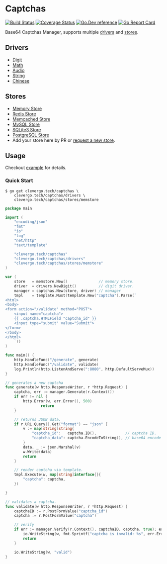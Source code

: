 # Captchas
[![Build Status](https://img.shields.io/travis/clevergo/captchas?style=for-the-badge)](https://travis-ci.org/clevergo/captchas)
[![Coverage Status](https://img.shields.io/coveralls/github/clevergo/captchas?style=for-the-badge)](https://coveralls.io/github/clevergo/captchas?branch=master)
[![Go.Dev reference](https://img.shields.io/badge/go.dev-reference-blue?logo=go&logoColor=white&style=for-the-badge)](https://pkg.go.dev/clevergo.tech/captchas?tab=doc)
[![Go Report Card](https://goreportcard.com/badge/github.com/clevergo/captchas?style=for-the-badge)](https://goreportcard.com/report/github.com/clevergo/captchas)

Base64 Captchas Manager, supports multiple [drivers](#drivers) and [stores](#stores).

## Drivers

- [Digit](drivers#digit)
- [Math](drivers#math)
- [Audio](drivers#audio)
- [String](drivers#string)
- [Chinese](drivers#chinese)

## Stores

- [Memory Store](stores/memstore)
- [Redis Store](stores/redisstore)
- [Memcached Store](stores/memcachedstore)
- [MySQL Store](stores/mysqlstore)
- [SQLite3 Store](stores/sqlite3store)
- [PostgreSQL Store](stores/postgresstore)
- Add your store here by PR or [request a new store](https://github.com/clevergo/captchas/issues/new).

## Usage

Checkout [example](https://github.com/clevergo/examples/tree/master/captchas) for details.

### Quick Start

```shell
$ go get clevergo.tech/captchas \
	clevergo.tech/captchas/drivers \
	clevergo.tech/captchas/stores/memstore
```

```go
package main

import (
	"encoding/json"
	"fmt"
	"io"
	"log"
	"net/http"
	"text/template"

	"clevergo.tech/captchas"
	"clevergo.tech/captchas/drivers"
	"clevergo.tech/captchas/stores/memstore"
)

var (
	store   = memstore.New()              // memory store.
	driver  = drivers.NewDigit()          // digit driver.
	manager = captchas.New(store, driver) // manager
	tmpl    = template.Must(template.New("captcha").Parse(`
<html>
<body>
<form action="/validate" method="POST">
	<input name="captcha">
	{{ .captcha.HTMLField "captcha_id" }}
	<input type="submit" value="Submit">
</form>
</body>
</html>
	`))
)

func main() {
	http.HandleFunc("/generate", generate)
	http.HandleFunc("/validate", validate)
	log.Println(http.ListenAndServe(":8080", http.DefaultServeMux))
}

// generates a new captcha
func generate(w http.ResponseWriter, r *http.Request) {
	captcha, err := manager.Generate(r.Context())
	if err != nil {
		http.Error(w, err.Error(), 500)
                return
	}

	// returns JSON data.
	if r.URL.Query().Get("format") == "json" {
		v := map[string]string{
			"captcha_id":   captcha.ID(),             // captcha ID.
			"captcha_data": captcha.EncodeToString(), // base64 encode string.
		}
		data, _ := json.Marshal(v)
		w.Write(data)
		return
	}

	// render captcha via template.
	tmpl.Execute(w, map[string]interface{}{
		"captcha": captcha,
	})

}

// validates a captcha.
func validate(w http.ResponseWriter, r *http.Request) {
	captchaID := r.PostFormValue("captcha_id")
	captcha := r.PostFormValue("captcha")

	// verify
	if err := manager.Verify(r.Context(), captchaID, captcha, true); err != nil {
		io.WriteString(w, fmt.Sprintf("captcha is invalid: %s", err.Error()))
		return
	}

	io.WriteString(w, "valid")
}
```
